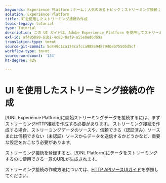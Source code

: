 ```yaml
---
keywords: Experience Platform；ホーム；人気のあるトピック；ストリーミング接続；ストリーミング接続の作成；uiガイド；チュートリアル；ストリーミング接続の作成；ストリーミング取り込み；取り込み；
solution: Experience Platform
title: UIを使用したストリーミング接続の作成
topic-legacy: tutorial
type: Tutorial
description: この UI ガイドは、Adobe Experience Platform を使用してストリーミング接続を作成する際に役立ちます。
exl-id: af485890-61b1-4c83-8af9-a55e8ed6d69a
translation-type: tm+mt
source-git-commit: 5d449c1ca174cafcca988e9487940eb7550bd5cf
workflow-type: tm+mt
source-wordcount: '134'
ht-degree: 42%

---
```


# UI を使用したストリーミング接続の作成

[!DNL Experience Platform]に開始ストリーミングデータを接続するには、まずストリーミングHTTP接続を作成する必要があります。 ストリーミング接続を作成する場合、ストリーミングデータのソースや、信頼できる（認証済み）ソースまたは信頼できない（未認証）ソースからデータを送信するかどうかなど、重要な設定をおこなう必要があります。

ストリーミング接続を登録すると、[!DNL Platform]にデータをストリーミングするのに使用できる一意のURLが生成されます。

ストリーミング接続の作成方法については、[HTTP APIソースUIガイド](../../sources/tutorials/ui/create/streaming/http.md)を参照してください。
